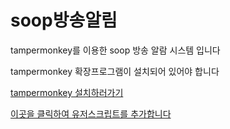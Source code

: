 # soop방송알림
tampermonkey를 이용한 soop 방송 알람 시스템 입니다

tampermonkey 확장프로그램이 설치되어 있어야 합니다

[tampermonkey 설치하러가기](https://www.tampermonkey.net/)


[이곳을 클릭하여 유저스크립트를 추가합니다](https://github.com/qxs0000/sooplive-alert/raw/refs/heads/main/main.user.js)
